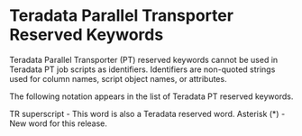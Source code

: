 # Teradata Parallel Transporter Reserved Keywords

Teradata Parallel Transporter (PT) reserved keywords cannot be used in Teradata PT job scripts as identifiers. Identifiers are 
non-quoted strings used for column names, script object names, or attributes.

The following notation appears in the list of Teradata PT reserved keywords.

TR superscript - This word is also a Teradata reserved word.
Asterisk (*)   - New word for this release.
